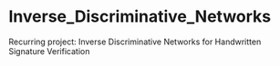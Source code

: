 # Inverse_Discriminative_Networks
Recurring project: Inverse Discriminative Networks for Handwritten Signature Verification
